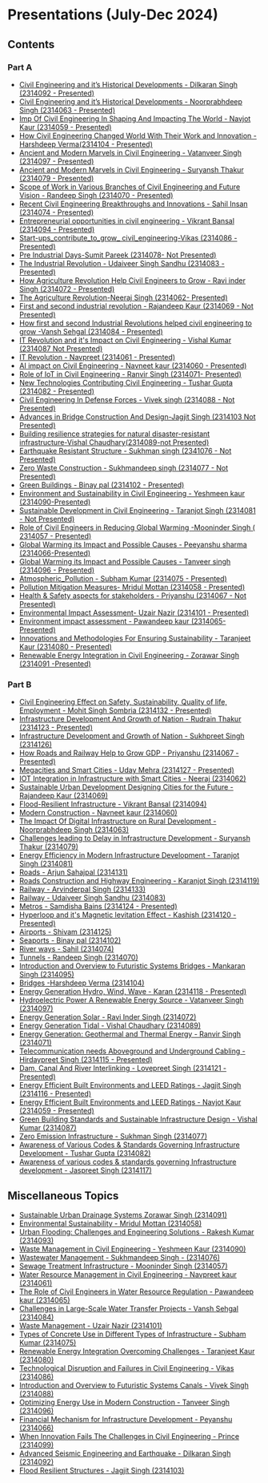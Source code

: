 # Presentations (July-Dec 2024)

## Contents

### Part A

- [Civil Engineering and it’s Historical Developments - Dilkaran Singh (2314092 - Presented)](Part-A/1_Civil_Engineering_And_Historical_Development-Dilkaran_Singh(2314092).pdf)
- [Civil Engineering and it’s Historical Developments - Noorprabhdeep Singh (2314063 - Presented)](Part-A/2_Civil_Engineering_And_Historical_Development-Noorprabhdeep_Singh(2314063).pdf)
- [Imp Of Civil Engineering In Shaping And Impacting The World - Navjot Kaur (2314059 - Presented)](Part-A/3_Imp_Of_Civil_Engineering_In_Shaping_And_Impacting_The_World-Navjot_Kaur(2314059).pdf)
- [How Civil Engineering Changed World With Their Work and Innovation - Harshdeep Verma(2314104 - Presented)](Part-A/4_How_Civil_Engineering_Changed_World_With_Their_Work_and_Innovation-Harshdeep_Verma(2314104).pdf)
- [Ancient and Modern Marvels in Civil Engineering - Vatanveer Singh (2314097 - Presented)](Part-A/5_Ancient_and_Modern_Marvels_in_Civil_Engineering-Vatanveer_Singh(2314097).pdf)
- [Ancient and Modern Marvels in Civil Engineering - Suryansh Thakur (2314079 - Presented)](Part-A/6_The_Ancient_And_Modern_Marvels_And_Wonders_Of_Civil_Engineering-Suryansh_Thakur(2314079).pdf)
- [Scope of Work in Various Branches of Civil Engineering and Future Vision - Randeep Singh (2314070 - Presented)](Part-A/7_Scope_of_work_involved_in_various_branches_of_civil_enineering_and_future_vision-Randeep_Singh(2314070).pdf)
- [Recent Civil Engineering Breakthroughs and Innovations - Sahil Insan (2314074 - Presented)](Part-A/8_Recent_Civil_Engineering_Breakthrough_and_innovation-Sahil_Insan(2314074).pdf)
- [Entrepreneurial opportunities in civil engineering - Vikrant Bansal (2314094 - Presented)](Part-A/9_Entrepreneurial_Opportunities_Vikrant_Bansal(2314094).pdf)
- [Start-ups_contribute_to_grow_ civil_engineering-Vikas (2314086 - Presented)](Part-A/10_Start-ups_contribute_to_grow_civil_engineering-Vikas(2314086).pdf)
- [Pre Industrial Days-Sumit Pareek (2314078- Not Presented)](Part-A/11_Pre_Indusrial_Days-Sumit_Pareek(2314078).pdf)
- [The Industrial Revolution - Udaiveer Singh Sandhu (2314083 -  Presented)](Part-A/12_The_Industrial_revolution-Udaiveer_Singh_Sandhu(2314083).pdf)
- [How Agriculture Revolution Help Civil Engineers to Grow - Ravi inder Singh (2314072 - Presented)](Part-A/13_How_Agriculture_Revolution_Help_Civil_Engineering_To_Grow-Ravi_inder_Singh(2314072).pdf)
- [The Agriculture Revolution-Neeraj Singh (2314062- Presented)](Part-A/14_The_Agriculture_Revolution-Neeraj_Singh(2314062).pdf)
- [First and second industrial revolution - Rajandeep Kaur (2314069 - Not Presented)](Part-A/16_First_and_second_industrial_revolution-Rajandeep_kaur(2314069).pdf)
- [How first and second Industrial Revolutions helped civil engineering to grow -Vansh Sehgal (2314084 -  Presented)](Part-A/15_How_first_and_second_industrial_revolution_help_the_civil_engineers_to_grow-Vansh_Sehgal(2314084).pdf)
- [IT Revolution and it's Impact on Civil Engineering - Vishal Kumar (2314087  Not Presented)](Part-A/17_IT_Revolution_and_it's_impact_on_civil_engineering-Vishal_Kumar(2314087).pdf)
- [IT Revolution - Navpreet (2314061 - Presented)](Part-A/18_IT_revolution-Navpreet(2314061).pdf)
- [AI impact on Civil Engineering - Navneet kaur (2314060 - Presented)](Part-A/19_AI_in_Civil_Engineering-Navneet_kaur_(2314060).pdf)
- [Role of IoT in Civil Engineering - Ranvir Singh (2314071- Presented)](Part-A/20_Role_Of_IoT_In_Civil_Engineering-Ranvir_Singh(2314071).pdf)
- [New Technologies Contributing Civil Engineering - Tushar Gupta (2314082 - Presented)](Part-A/21_New_Technologies_Contributing_Civil_Engineering-Tushar_Gupta(2314082).pdf)
- [Civil Engineering In Defense Forces - Vivek singh (2314088 - Not Presented)](Part-A/22_Civil_Engineering_In_Defense_Forces-Vivek_singh(2314088).pdf)
- [Advances in Bridge Construction And Design-Jagjit Singh (2314103 Not Presented)](Part-A/23_Advances_in_bridge_construction_and_design-Jagjit_Singh(2314103).pdf)
- [Building resilience strategies for natural disaster-resistant infrastructure-Vishal Chaudhary(2314089-not Presented)](Part-A/24_Building_resilence_strategies_for_natural_disaster_resistant_infrastructure-Vishal_Chaudhary(2314089).pdf)
- [Earthquake Resistant Structure - Sukhman singh (2341076 - Not Presented)](Part-A/25_Earthquake_Resistant_Structure-Sukhman_singh(2341076).pdf)
- [Zero Waste Construction - Sukhmandeep singh (2314077 -  Not Presented)](Part-A/26_Zero_Waste_Construction-Sukhman_singh_(2341076).pdf)
- [Green Buildings - Binay pal (2314102 - Presented)](Part-A/27_green_building-Binay_pal(2314102).pdf)
- [Environment and Sustainability in Civil Engineering - Yeshmeen kaur (2314090-Presented)](Part-A/28_Environment_and_Sustainability_in_Civil_Engineering-Yeshmeen_kaur(2314090).pdf)
- [Sustainable Development in Civil Engineering - Taranjot Singh  (2314081 -  Not Presented)](Part-A/29_sustainable_development_in_Civil_Engineering-Taranjot_Singh(2314081).pdf)
- [Role of Civil Engineers in Reducing Global Warming -Mooninder Singh ( 2314057 - Presented) ](Part-A/30_Role_of_Civil_Engineers_in_Reducing_Global_Warming-Mooninder_Singh(2314057).pdf)
- [Global Warming its Impact and Possible Causes - Peeyanshu sharma (2314066-Presented)](Part-A/31_Global_warming_and_its_impact_and_causes-peeyanshu_sharma(2314066).pdf)
- [Global Warming its Impact and Possible Causes - Tanveer singh (2314096 - Presented)](Part-A/32_Global_Warming_it's_effect_and_causes-Tanveer_singh(2314096).pdf)
- [Atmospheric_Pollution - Subham Kumar (2314075 - Presented)](Part-A/33_Atmospheric_Pollution-Subham_Kumar_(2314075).pdf)
- [Pollution Mitigation Measures- Mridul Mottan (2314058 - Presented)](Part-A/34_Pollution_Mitigation_Measures-Mridul_Mottan(2314058).pdf)
- [Health & Safety aspects for stakeholders - Priyanshu (2314067 - Not Presented)](Part-A/35_Health_&_Safety_aspect_for_stakeholders-Priyanshu(2314067).pdf)
- [Environmental Impact Assessment- Uzair Nazir (2314101 - Presented)](Part-A/36_Environmental_Impact_Assessment-Uzair_Nazir(2314101).pdf)
- [Environment impact assessment - Pawandeep kaur (2314065- Presented)](Part-A/37_Environmental_Impact_Assessment-Pawandeep_kaur(2314065).pdf)
- [Innovations and Methodologies For Ensuring Sustainability - Taranjeet Kaur (2314080 - Presented)](Part-A/38_Innovations_and_Methodologies_For_Ensuring_Sustainability-Taranjeet_Kaur(2314080).pdf)
- [Renewable Energy Integration in Civil Engineering - Zorawar Singh (2314091 -Presented)](Part-A/39_Renewable_Energy_Integration_in_Civil_Engineering-Zorawar_Singh(2314091).pdf)

### Part B

- [Civil Engineering Effect on Safety, Sustainability, Quality of life, Employment - Mohit Singh Sombria (2314132 - Presented)](Part-B/50_Civil_Engineering_Effect_on_Safety_Sustainability_Quality_of_life_Employment_Mohit_Singh_Sombria_(2314132).pdf)
- [Infrastructure Development And Growth of Nation - Rudrain Thakur (2314123 - Presented)](Part-B/1_Infrastructure_Development_And_Growth_of_Nation_Rudrain_Thakur_(2314123).pdf)
- [Infrastructure Development and Growth of Nation - Sukhpreet Singh (2314126)](Part-B/2_Infrastructure_Development_and_Growth_of_Nation_Sukhpreet_Singh_(2314126).pdf)
- [How Roads and Railway Help to Grow GDP - Priyanshu (2314067 - Presented)](Part-B/3_How_Roads_and_Railway_Help_to_Grow_GDP_Priyanshu_(2314067).pdf)
- [Megacities and Smart Cities - Uday Mehra (2314127 - Presented)](Part-B/4_Megacities_and_Smart_Cities_Uday_Mehra_(2314127).pdf)
- [IOT Integration in Infrastructure with Smart Cities - Neeraj (2314062)](Part-B/5_Introduction_and_Overview_to_Futuristic_Systems_IOT_Integration_in_Infrastructure_with_Smart_Cities_Neeraj_(2314062).pdf)
- [Sustainable Urban Development Designing Cities for the Future - Rajandeep Kaur (2314069)](Part-B/6_Sustainable_Urban_Development_Designing_Cities_for_the_Future_Rajandeep_kaur_(2314069).pdf)
- [Flood-Resilient Infrastructure  - Vikrant Bansal (2314094)](Part-B/7_Flood_Resilient_Infrastructure_Vikrant_Bansal_(2314094).pdf)
- [Modern Construction - Navneet kaur (2314060)](Part-B/8_Modern_Construction_Navneet_kaur_(2314060).pdf)
- [The Impact Of Digital Infrastructure on Rural Development - Noorprabhdeep Singh (2314063)](Part-B/9_The_Impact_Of_Digital_Infrastructure_on_Rural_Development_Noorprabhdeep_Singh_(2314063).pdf)
- [Challenges leading to Delay in Infrastructure Development - Suryansh Thakur (2314079)](Part-B/10_Challenges_leading_to_Delay_in_Infrastructure_Development_Suryansh_Thakur_(2314079).pdf)
- [Energy Efficiency in Modern Infrastructure Development -  Taranjot Singh (2314081)](Part-B/11_Energy_Efficiency_in_Modern_Infrastructure_Development_Taranjot_Singh_(2314081).pdf)
- [Roads - Arjun Sahajpal (2314131)](Part-B/12_Introduction_and_Overview_to_Futuristic_Systems_Roads_Arjun_Sahajpal_(2314131).pdf)
- [Roads Construction and Highway Engineering - Karanjot Singh (2314119)](Part-B/13_Introduction_and_Overview_to_Futuristic_Systems_Roads_Construction_and_Highway_Engineering_Karanjot_Singh_(2314119).pdf)
- [Railway - Arvinderpal Singh (2314133)](Part-B/14_Introduction_and_Overview_to_Futuristic_Systems_Railway_Arvinderpal_Singh_(2314133).pdf)
- [Railway - Udaiveer Singh Sandhu (2314083) ](Part-B/15_Railway_Udaiveer_Singh_Sandhu_(2314083).pdf)
- [Metros - Samdisha Bains (2314124 - Presented)](Part-B/16_Metros_Samdisha_Bains_(2314124).pdf)
- [Hyperloop and it's  Magnetic levitation Effect - Kashish (2314120 - Presented)](Part-B/17_Hyperloop_and_it's_Magnetic_levitation_Effect_Kashish_(2314120).pdf)
- [Airports - Shivam (2314125)](Part-B/18_Introduction_and_Overview_to_Futuristic_Systems_Airports_Shivam_(2314125).pdf)
- [Seaports - Binay pal (2314102)](Part-B/19_Introduction_and_Overview_to_Futuristic_Systems_Seaports_Binay_pal_(2314102).pdf)
- [River ways - Sahil (2314074)](Part-B/20_River_ways_Sahil_(2314074).pdf)
- [Tunnels - Randeep Singh (2314070)](Part-B/21_Tunnels_Randeep_Singh_(2314070).pdf)
- [Introduction and Overview to Futuristic Systems Bridges - Mankaran Singh (2314095)](Part-B/22_Bridges_and_Tunnels_Mankaran_Singh_(2314095).pdf)
- [Bridges -Harshdeep Verma (2314104)](Part-B/23_Bridges_Harshdeep_Verma_(2314104).pdf)
- [Energy Generation Hydro, Wind, Wave - Karan (2314118 - Presented)](Part-B/24_Energy_Generation_By_Hydro_Wind_and_Wave_Karan_(2314118).pdf)
- [Hydroelectric Power A Renewable Energy Source - Vatanveer Singh (2314097)](Part-B/25_A_Renewable_Energy_Source_Vatanveer_Singh_(2314097).pdf)
- [Energy Generation Solar - Ravi Inder Singh (2314072)](Part-B/26_Energy_Generation_Solar_Ravi_Inder_Singh_(2314072).pdf)
- [Energy Generation Tidal - Vishal Chaudhary (2314089)](Part-B/27_Energy_Generation_Tidal_Vishal_Chaudhary_(2314089).pdf)
- [Energy Generation: Geothermal and Thermal Energy - Ranvir Singh (2314071)
](Part-B/28_Geothermal_and_Thermal_Energy_Ranvir_Singh_(2314071).pdf)
- [Telecommunication needs Aboveground and Underground Cabling - Hirdaypreet Singh (2314115 - Presented)](Part-B/29_Aboveground_and_Underground_Cabelling_Hirdaypreet_Singh_(2314115).pdf)
- [Dam, Canal And River Interlinking - Lovepreet Singh (2314121 - Presented)](Part-B/30_Dam_Canal_And_River_Interlinking_Lovepreet_Singh_(2314121).pdf)
- [Energy Efficient Built Environments and LEED Ratings - Jagjit Singh (2314116 - Presented)](Part-B/31_Energy_Efficient_Built_Environments_and_LEED_Ratings_Jagjit_Singh_(2314116).pdf)
- [Energy Efficient Built Environments and LEED Ratings - Navjot Kaur (2314059 - Presented)](Part-B/32_Energy_Efficient_Built_Environments_and_LEED_Ratings_Navjot_Kaur_(2314059).pdf)
- [Green Building Standards and Sustainable Infrastructure Design - Vishal Kumar (2314087)](Part-B/33_Green_Building_Standards_and_Sustainable_Infrastructure_Design_Vishal_Kumar_(2314087).pdf)
- [Zero Emission Infrastructure - Sukhman Singh (2314077)](Part-B/34_Zero_Emission_Infrastructure_Sukhman_Singh_(2314077).pdf)
- [Awareness of Various Codes & Standards Governing Infrastructure Development - Tushar Gupta (2314082)](Part-B/35_Awareness_of_Various_Codes_&_Standards_Governing_Infrastructure_Development_Tushar_Gupta_(2314082).pdf)
- [Awareness of various codes & standards governing Infrastructure development - Jaspreet Singh (2314117)](Part-B/36_Awareness_of_Various_Codes_&_Standards_Governing_Infrastructure_Development_Jaspreet_Singh_(2314117).pdf)
  
## Miscellaneous Topics 

- [Sustainable Urban Drainage Systems Zorawar Singh (2314091)](Part-B/37_Sustainable_Urban_Drainage_Systems_Zorawar_Singh_(2314091).pdf)
- [Environmental Sustainability - Mridul Mottan (2314058)](Part-B/38_Environmental_Sustainability_&_Energy_Generation_Mridul_Mottan_(2314058).pdf)
- [Urban Flooding: Challenges and Engineering Solutions - Rakesh Kumar (2314093)](Part-B/39_Urban_Flooding_:_Challenges_and_Engineering_Solutions_Rakesh_Kumar_(2314093).pdf)
- [Waste Management in Civil Engineering - Yeshmeen Kaur (2314090)](Part-B/40_Waste_Management_in_Civil_Engineering_Yeshmeen_Kaur_(2314091).pdf)
- [Wastewater Management - Sukhmandeep Singh - (2314076)](Part-B/41_Wastewater_Managment_Sukhmandeep_Singh_(2314076).pdf)
- [Sewage Treatment Infrastructure - Mooninder Singh (2314057)](Part-B/42_Sewage_Treatment_Infrastructure_Mooninder_Singh_(2314057).pdf)
- [Water Resource Management in Civil Engineering - Navpreet kaur (2314061)](Part-B/43_Water_Resource_Management_in_Civil_Engineering_Navpreet_kaur_(2314061).pdf)
- [The Role of Civil Engineers in Water Resource Regulation - Pawandeep kaur (2314065)](Part-B/44_The_Role_of_Civil_Engineers_in_Water_Resource_Regulation_Pawandeep_kaur_(2314065).pdf)
- [Challenges in Large-Scale Water Transfer Projects - Vansh Sehgal (2314084)](Part-B/45_Challenges_in_Large_Scale_Water_Transfer_Projects_Vansh_Sehgal_(2314084).pdf)
- [Waste Management - Uzair Nazir (2314101)](Part-B/46_Waste_Management_Uzair_Nazir_(2314101).pdf)
- [Types of Concrete Use in Different Types of Infrastructure - Subham Kumar (2314075)](Part-B/47_Types_of_Concrete_Use_in_Different_Types_of_Infrastructure_Subham_Kumar_(2314075).pdf)
- [Renewable Energy Integration Overcoming Challenges - Taranjeet Kaur (2314080)](Part-B/48_Renewable_Energy_Intigration_Challenges_Taranjeet_Kaur_(2314080).pdf)
- [Technological Disruption and Failures in Civil Engineering - Vikas (2314086)](Part-B/49_Technological_Disruption_and_Failures_in_Civil_Engineering_Vikas_(2314086).pdf)
- [Introduction and Overview to Futuristic Systems Canals - Vivek Singh (2314088)](Part-B/51_Introduction_and_Overview_to_Futuristic_Systems_Canals_Vivek_Singh_(2314088).pdf)
- [Optimizing Energy Use in Modern Construction - Tanveer Singh (2314096)](Part-B/52_Optimizing_Energy_Use_in_Modern_Construction_Tanveer_Singh_(2314096).pdf)
- [Financial Mechanism for Infrastructure Development - Peyanshu (2314066)](Part-B/53_Financial_Mechanism_for_Infrastructure_Development_Peyanshu_(2314066).pdf)
- [When Innovation Fails The Challenges in Civil Engineering - Prince (2314099)](Part-B/54_When_Innovation_Fails_The_Challenges_in_Civil_Engineering_Prince_(2314099).pdf)
- [Advanced Seismic Engineering and Earthquake - Dilkaran Singh (2314092)](Part-B/55_Advanced_Seismic_Engineering_And_Earthquake_Dilkaran_Singh(2314092).pdf)
- [Flood Resilient Structures - Jagjit Singh (2314103)](Part-B/56_Flood_Resilient_Structures_Jagjit_Singh_(2314103).pdf)

